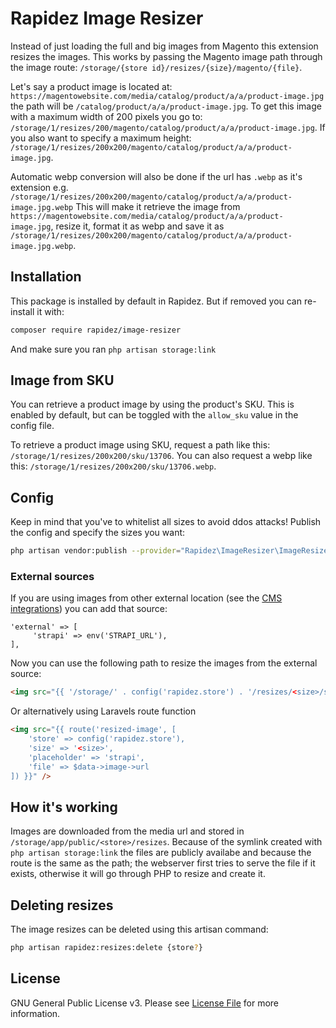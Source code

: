 # Rapidez Image Resizer

Instead of just loading the full and big images from Magento this extension resizes the images. This works by passing the Magento image path through the image route: `/storage/{store id}/resizes/{size}/magento/{file}`.

Let's say a product image is located at: `https://magentowebsite.com/media/catalog/product/a/a/product-image.jpg` the path will be `/catalog/product/a/a/product-image.jpg`. To get this image with a maximum width of 200 pixels you go to: `/storage/1/resizes/200/magento/catalog/product/a/a/product-image.jpg`. If you also want to specify a maximum height: `/storage/1/resizes/200x200/magento/catalog/product/a/a/product-image.jpg`.

Automatic webp conversion will also be done if the url has `.webp` as it's extension e.g. `/storage/1/resizes/200x200/magento/catalog/product/a/a/product-image.jpg.webp`
This will make it retrieve the image from `https://magentowebsite.com/media/catalog/product/a/a/product-image.jpg`, resize it, format it as webp and save it as `/storage/1/resizes/200x200/magento/catalog/product/a/a/product-image.jpg.webp`.

## Installation

This package is installed by default in Rapidez. But if removed you can re-install it with:
```sh
composer require rapidez/image-resizer
```
And make sure you ran `php artisan storage:link`

## Image from SKU

You can retrieve a product image by using the product's SKU. This is enabled by default, but can be toggled with the `allow_sku` value in the config file.

To retrieve a product image using SKU, request a path like this: `/storage/1/resizes/200x200/sku/13706`. You can also request a webp like this: `/storage/1/resizes/200x200/sku/13706.webp`.

## Config

Keep in mind that you've to whitelist all sizes to avoid ddos attacks! Publish the config and specify the sizes you want:

```sh
php artisan vendor:publish --provider="Rapidez\ImageResizer\ImageResizerServiceProvider" --tag=config
```

### External sources

If you are using images from other external location (see the [CMS integrations](https://docs.rapidez.io/0.x/packages.html#cms)) you can add that source:

```
'external' => [
     'strapi' => env('STRAPI_URL'),
],
```

Now you can use the following path to resize the images from the external source:

```html
<img src="{{ '/storage/' . config('rapidez.store') . '/resizes/<size>/strapi'.$data->image->url }}" />
```

Or alternatively using Laravels route function

```html
<img src="{{ route('resized-image', [
    'store' => config('rapidez.store'), 
    'size' => '<size>', 
    'placeholder' => 'strapi', 
    'file' => $data->image->url
]) }}" />
```

## How it's working

Images are downloaded from the media url and stored in `/storage/app/public/<store>/resizes`. Because of the symlink created with `php artisan storage:link` the files are publicly availabe and because the route is the same as the path; the webserver first tries to serve the file if it exists, otherwise it will go through PHP to resize and create it.

## Deleting resizes

The image resizes can be deleted using this artisan command:
```sh
php artisan rapidez:resizes:delete {store?}
```

## License

GNU General Public License v3. Please see [License File](LICENSE) for more information.
